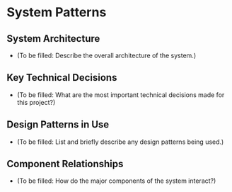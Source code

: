 # System Patterns

## System Architecture

- (To be filled: Describe the overall architecture of the system.)

## Key Technical Decisions

- (To be filled: What are the most important technical decisions made for this project?)

## Design Patterns in Use

- (To be filled: List and briefly describe any design patterns being used.)

## Component Relationships

- (To be filled: How do the major components of the system interact?) 